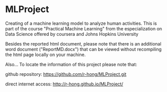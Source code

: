 # MLProject
Creating of a machine learning model to analyze human activities. This is part of the course "Practical Machine Learning" from the especialization on Data Science offered by coursera and Johns Hopkins University 

Besides the reported html document, please note that there is an additional word document ("ReportMD.docx") that can be viewed without recompiling the html page locally on your machine. 

Also...
To locate the information of this project please note that:

github repository: 
https://github.com/r-hong/MLProject.git


direct internet access: 
http://r-hong.github.io/MLProject/
